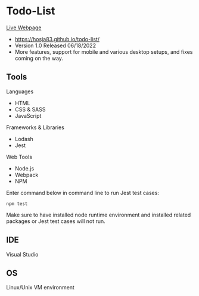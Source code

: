 # Todo-List
<a rel="noreferrer noopener nofollow" href="https://hosja83.github.io/todo-list/">Live Webpage</a>
- https://hosja83.github.io/todo-list/
- Version 1.0 Released 06/18/2022
- More features, support for mobile and various desktop setups, and fixes coming on the way.

## Tools
Languages
- HTML
- CSS & SASS
- JavaScript

Frameworks & Libraries
- Lodash
- Jest

Web Tools
- Node.js
- Webpack
- NPM

Enter command below in command line to run Jest test cases:
```
npm test
```
Make sure to have installed node runtime environment and installed related packages or Jest test cases will not run.

## IDE
Visual Studio

## OS
Linux/Unix VM environment
